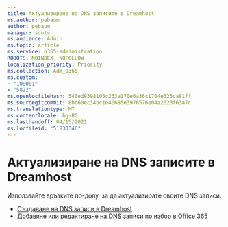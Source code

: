 ```yaml
---
title: Актуализиране на DNS записите в Dreamhost
ms.author: pebaum
author: pebaum
manager: scotv
ms.audience: Admin
ms.topic: article
ms.service: o365-administration
ROBOTS: NOINDEX, NOFOLLOW
localization_priority: Priority
ms.collection: Adm_O365
ms.custom:
- "100001"
- "5822"
ms.openlocfilehash: 540ed9398105c233a170e6a36c1704e525da81ff
ms.sourcegitcommit: 8bc60ec34bc1e40685e3976576e04a2623f63a7c
ms.translationtype: MT
ms.contentlocale: bg-BG
ms.lasthandoff: 04/15/2021
ms.locfileid: "51830346"
---
```

# <a name="update-dns-records-at-dreamhost"></a>Актуализиране на DNS записите в Dreamhost

Използвайте връзките по-долу, за да актуализирате своите DNS записи.

- [Създаване на DNS записи в Dreamhost](https://docs.microsoft.com/microsoft-365/admin/dns/create-dns-records-at-dreamhost?view=o365-worldwide)
- [Добавяне или редактиране на DNS записи по избор в Office 365](https://docs.microsoft.com/microsoft-365/admin/setup/add-domain#add-or-edit-custom-dns-records)
